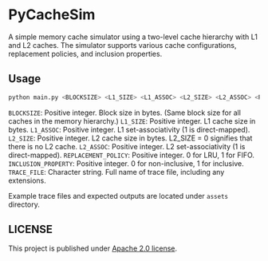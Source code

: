 # PyCacheSim

A simple memory cache simulator using a two-level cache hierarchy with L1 and L2 caches. The simulator supports various cache configurations, replacement policies, and inclusion properties.

## Usage

```sh
python main.py <BLOCKSIZE> <L1_SIZE> <L1_ASSOC> <L2_SIZE> <L2_ASSOC> <REPLACEMENT_POLICY> <INCLUSION_PROPERTY> <TRACE_FILE>
```

`BLOCKSIZE`: Positive integer. Block size in bytes. (Same block size for all caches in the memory hierarchy.)
`L1_SIZE`: Positive integer. L1 cache size in bytes.
`L1_ASSOC`: Positive integer. L1 set-associativity (1 is direct-mapped).
`L2_SIZE`: Positive integer. L2 cache size in bytes. L2_SIZE = 0 signifies that there is no L2 cache.
`L2_ASSOC`: Positive integer. L2 set-associativity (1 is direct-mapped).
`REPLACEMENT_POLICY`: Positive integer. 0 for LRU, 1 for FIFO.
`INCLUSION_PROPERTY`: Positive integer. 0 for non-inclusive, 1 for inclusive.
`TRACE_FILE`: Character string. Full name of trace file, including any extensions.

Example trace files and expected outputs are located under `assets` directory.

## LICENSE

This project is published under [Apache 2.0 license](https://www.apache.org/licenses/LICENSE-2.0).
